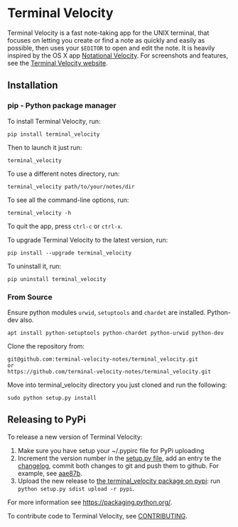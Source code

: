 # Terminal Velocity

Terminal Velocity is a fast note-taking app for the UNIX terminal, that
focuses on letting you create or find a note as quickly and easily as
possible, then uses your `$EDITOR` to open and edit the note. It is
heavily inspired by the OS X app [Notational
Velocity](http://notational.net/). For screenshots and features, see the
[Terminal Velocity website](https://github.com/terminal-velocity-notes/terminal_velocity).

## Installation

### pip - Python package manager
To install Terminal Velocity, run:

    pip install terminal_velocity

Then to launch it just run:

    terminal_velocity

To use a different notes directory, run:

    terminal_velocity path/to/your/notes/dir

To see all the command-line options, run:

    terminal_velocity -h

To quit the app, press `ctrl-c` or `ctrl-x`.

To upgrade Terminal Velocity to the latest version, run:

    pip install --upgrade terminal_velocity

To uninstall it, run:

    pip uninstall terminal_velocity

### From Source

Ensure python modules `urwid`, `setuptools`  and `chardet` are installed. Python-dev also.

```
apt install python-setuptools python-chardet python-urwid python-dev
```

Clone the repository from:

    git@github.com:terminal-velocity-notes/terminal_velocity.git
    or
    https://github.com/terminal-velocity-notes/terminal_velocity.git

Move into terminal_velocity directory you just cloned and run the following:

    sudo python setup.py install

## Releasing to PyPi

To release a new version of Terminal Velocity:

1.  Make sure you have setup your \~/.pypirc file for PyPi uploading
2.  Increment the version number in the [setup.py file](setup.py), add
    an entry te the [changelog](CHANGELOG.txt), commit both changes to
    git and push them to github. For example, see
    [aae87b](https://github.com/seanh/terminal_velocity/commit/aae87bcc50f88037b8fc76c78c0da2086c5e89ae).
3.  Upload the new release to [the terminal\_velocity package on
    pypi](https://pypi.python.org/pypi/terminal_velocity): run
    `python setup.py sdist upload -r pypi`.

For more information see <https://packaging.python.org/>.

To contribute code to Terminal Velocity, see
[CONTRIBUTING](https://github.com/terminal-velocity-notes/terminal_velocity/blob/master/CONTRIBUTING.md#contributing-to-terminal-velocity).

